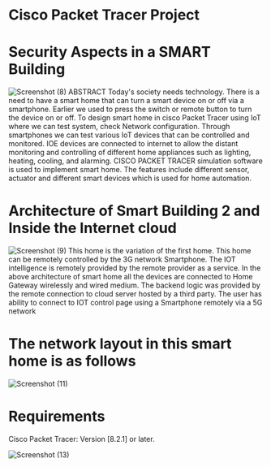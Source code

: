 # Cisco Packet Tracer Project
# Security Aspects in a SMART Building

![Screenshot (8)](https://github.com/user-attachments/assets/c81d3b2a-5a9a-4fdf-9af7-1237fd647fd1)
ABSTRACT
Today's society needs technology. There is a need to have a smart home that 
can turn a smart device on or off via a smartphone. Earlier we used to press the 
switch or remote button to turn the device on or off. To design smart home in 
cisco Packet Tracer using IoT where we can test system, check Network 
configuration. Through smartphones we can test various IoT devices that can 
be controlled and monitored.
IOE devices are connected to internet to allow the distant monitoring and 
controlling of different home appliances such as lighting, heating, cooling, and 
alarming.
CISCO PACKET TRACER simulation software is used to implement smart 
home. The features include different sensor, actuator and different smart devices 
which is used for home automation.
# Architecture of Smart Building 2 and Inside the Internet cloud
![Screenshot (9)](https://github.com/user-attachments/assets/d0f79fff-07de-4846-bdb9-3c809553d9cc)
This home is the variation of the first home. This home can be remotely controlled by the 3G network 
Smartphone. The IOT intelligence is remotely provided by the remote provider as a service.
In the above architecture of smart home all the devices are connected to Home Gateway wirelessly and 
wired medium. The backend logic was provided by the remote connection to cloud server hosted by a third 
party. The user has ability to connect to IOT control page using a Smartphone remotely via a 5G network
# The network layout in this smart home is as follows

![Screenshot (11)](https://github.com/user-attachments/assets/1877033d-109f-4acb-8ffa-be918ffa98b2)

# Requirements
Cisco Packet Tracer: Version [8.2.1] or later.

![Screenshot (13)](https://github.com/user-attachments/assets/c47b115f-2915-4398-97f2-b14070db06fd)
